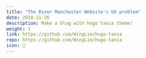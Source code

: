 ```yaml
---
title: "The River Manchester Website's UX problem"
date: 2020-11-26
description: Make a blog with hugo tania theme!
weight: 1
link: https://github.com/WingLim/hugo-tania
repo: https://github.com/WingLim/hugo-tania
icon: 📝
---
```

